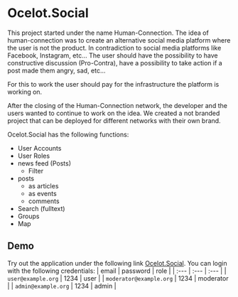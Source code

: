 # Ocelot.Social

This project started under the name Human-Connection. The idea of human-connection was to create an alternative social media platform where the user is not the product. In contradiction to social media platforms like Facebook, Instagram, etc... The user should have the possibility to have constructive discussion (Pro-Contra), have a possibility to take action if a post made them angry, sad, etc...

For this to work the user should pay for the infrastructure the platform is working on.

After the closing of the Human-Connection network, the developer and the users wanted to continue to work on the idea. We created a not branded project that can be deployed for different networks with their own brand.

Ocelot.Social has the following functions:

- User Accounts
- User Roles
- news feed (Posts)
  - Filter
- posts
  - as articles
  - as events
  - comments
- Search (fulltext)
- Groups
- Map

## Demo

Try out the application under the following link [Ocelot.Social](https://stage.ocelot.social/).
You can login with the following credentials:
| email | password | role |
| :--- | :--- | :--- |
| `user@example.org` | 1234 | user |
| `moderator@example.org` | 1234 | moderator |
| `admin@example.org` | 1234 | admin |